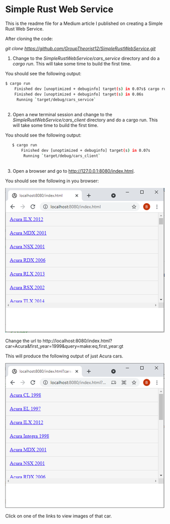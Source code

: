 # Simple Rust Web Service

This is the readme file for a Medium article I published on creating a Simple Rust Web Service.

After cloning the code:

*git clone https://github.com/GroupTheorist12/SimpleRustWebService.git*

1. Change to the *SimpleRustWebService/cars_service* directory and do a *cargo run*. This will take some time to build the first time.

You should see the following output:

```bash
$ cargo run
    Finished dev [unoptimized + debuginfo] target(s) in 0.07s$ cargo run
    Finished dev [unoptimized + debuginfo] target(s) in 0.06s
     Running `target/debug/cars_service`
     
```

2. Open a new terminal session and change to the *SimpleRustWebService/cars_client* directory and do a cargo run. This will take some time to build the first time. 

You should see the following output:

```bash
   $ cargo run
       Finished dev [unoptimized + debuginfo] target(s) in 0.07s
        Running `target/debug/cars_client`
        
```

3.  Open a browser and go to http://127.0.0.1:8080/index.html. 

You should see the following in you browser: 

![Cars Client](cars_client.png)


Change the url to http://localhost:8080/index.html?car=Acura&first_year=1999&query=make:eq,first_year:gt

This will produce the following output of just Acura cars.

![Cars Client with Query](cars_client2.png)



Click on one of the links to view images of that car.

